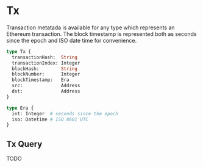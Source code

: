 # Tx

Transaction metatada is available for any type which represents an Ethereum
transaction. The block timestamp is represented both as seconds since the epoch
and ISO date time for convenience.

```graphql
type Tx {
  transactionHash:  String
  transactionIndex: Integer
  blockHash:        String
  blockNumber:      Integer
  blockTimestamp:   Era
  src:              Address
  dst:              Address
}

type Era {
  int: Integer  # seconds since the epoch
  iso: Datetime # ISO 8601 UTC
}
```

## Tx Query

TODO
